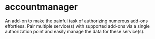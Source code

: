 # accountmanager
An add-on to make the painful task of authorizing numerous add-ons effortless. Pair multiple service(s) with supported add-ons via a single authorization point and easily manage the data for these service(s).
